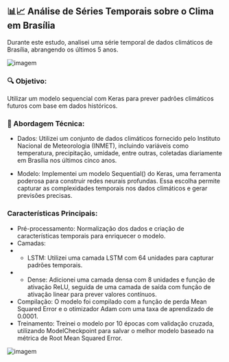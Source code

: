 ## 📊📈 Análise de Séries Temporais sobre o Clima em Brasília

 Durante este estudo, analisei uma série temporal de dados climáticos de Brasília, abrangendo os últimos 5 anos.

 ![imagem](https://github.com/Joangopa/predicao_temp_Sequencial/blob/main/imagens/serie.png)

 ### 🔍 Objetivo: 
 Utilizar um modelo sequencial com Keras para prever padrões climáticos futuros com base em dados históricos.

### 🔧 Abordagem Técnica:
- Dados: Utilizei um conjunto de dados climáticos fornecido pelo Instituto Nacional de Meteorologia (INMET), incluindo variáveis como temperatura, precipitação, umidade, entre outras, coletadas diariamente em Brasília nos últimos cinco anos.

- Modelo: Implementei um modelo Sequential() do Keras, uma ferramenta poderosa para construir redes neurais profundas. Essa escolha permite capturar as complexidades temporais nos dados climáticos e gerar previsões precisas.

### Características Principais:
- Pré-processamento: Normalização dos dados e criação de características temporais para enriquecer o modelo.
- Camadas:
- - LSTM: Utilizei uma camada LSTM com 64 unidades para capturar padrões temporais.
- - Dense: Adicionei uma camada densa com 8 unidades e função de ativação ReLU, seguida de uma camada de saída com função de ativação linear para prever valores contínuos.
- Compilação: O modelo foi compilado com a função de perda Mean Squared Error e o otimizador Adam com uma taxa de aprendizado de 0.0001.
- Treinamento: Treinei o modelo por 10 épocas com validação cruzada, utilizando ModelCheckpoint para salvar o melhor modelo baseado na métrica de Root Mean Squared Error.

 ![imagem](https://github.com/Joangopa/predicao_temp_Sequencial/blob/main/imagens/test.png)
